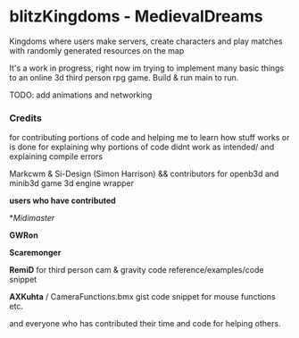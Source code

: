 # blitzKingdoms - MedievalDreams
Kingdoms where users make servers, create characters and play matches with randomly generated resources on the map

It's a work in progress, right now im trying to implement many basic things to an online 3d third person rpg game.
Build & run main to run.

TODO: add animations and networking




### Credits
for contributing portions of code and helping me to learn how stuff works or is done
for explaining why portions of code didnt work as intended/ and explaining compile errors   

Markcwm & Si-Design (Simon Harrison) && contributors for openb3d and minib3d game 3d engine wrapper
  
  
**users who have contributed**  
  
**Midimaster*  

**GWRon** 
  
**Scaremonger**
  
**RemiD** for third person cam & gravity code reference/examples/code snippet  

 **AXKuhta** / CameraFunctions.bmx gist code snippet for mouse functions etc.  
 
and everyone who has contributed their time and code for helping others.
